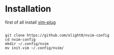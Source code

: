# Installation
first of all install [vim-plug](https://github.com/junegunn/vim-plug)
```

git clone https://github.com/olight0/nvim-config
cd nvim-config
mkdir ~/.config/nvim
mv init.vim ~/.config/nvim/

```

